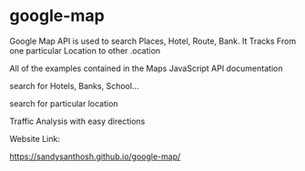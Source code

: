 # google-map
Google Map API is used to search Places, Hotel, Route, Bank. It Tracks From one particular Location to other .ocation

All of the examples contained in the Maps JavaScript API documentation

search for Hotels, Banks, School...

search for particular location

Traffic Analysis with easy directions

Website Link:

https://sandysanthosh.github.io/google-map/
